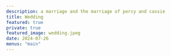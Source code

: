 ```yaml
---
description: a marriage and the marriage of percy and cassie
title: Wedding
featured: true
private: true
featured_image: wedding.jpeg
date: 2024-07-26
menus: "main"
---
```

